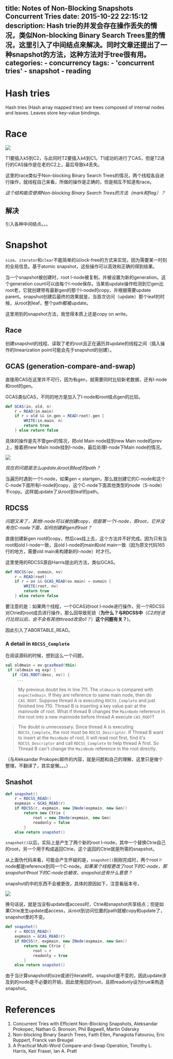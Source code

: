 title: Notes of Non-Blocking Snapshots Concurrent Tries
date: 2015-10-22 22:15:12
description: Hash trie的并发会存在操作丢失的情况，类似Non-blocking Binary Search Trees里的情况，这里引入了中间结点来解决。同时文章还提出了一种snapshot的方法，这种方法对于tree很有用。
categories:
    - concurrency
tags:
		- 'concurrent tries'
    - snapshot
    - reading
---

# Hash tries

Hash tries (Hash array mapped tries) are trees composed of internal nodes and leaves. Leaves store key-value bindings.

# Race

![](/images/2015/ctrie_conflict.png)

T1要插入k5到C2，与此同时T2要插入k4到C1。T1成功的进行了CAS，但是T2进行的CAS操作是在老的C2上，最后导致k4丢失。

这里的race类似于Non-blocking Binary Search Trees的情况，两个线程各自进行操作，就线程自己来看，所做的操作是正确的，但是相互不知道有race。

*这个结构能否使用Non-blocking Binary Search Trees的方法（mark和flag）？*

## 解决

引入各种中间结点。。。

# Snapshot

`size`、`iterator`和`clear`不能简单的以lock-free的方式来实现，因为需要某一时刻的全局信息。基于atomic snapshot，这些操作可以高效和正确的得到结果。

当一个snapshot被创建时，root I-node被复制，并被设置为新的generation。这个generation count可以由每个I-node保存。当某些update操作检测到它gen比root老，它就创建带有最新gen的那个I-node的copy，并根据需要update parent。snapshot创建后最终的效果就是，当首次访问（update）那个leaf的时候，从root到leaf，整个path都被update。

这里用到的snapshot方法，我觉得本质上还是copy on write。

## Race

创建snapshot的线程、读取了老的root且正在遍历并update的线程之间（插入操作的linearization point可能会先于snapshot的创建）。

## GCAS (generation-compare-and-swap)

直接用CAS在这里并不可行，因为有gen，就需要同时比较新老数据，还有I-node和root的gen。

GCAS类似CAS，不同的地方是加入了I-node和root结点gen的比较。

```scala
def GCAS(in, old, n)
	r = READ(in.main)
	if r = old && in.gen = READ(root).gen {
		WRITE(in.main. n)
		return true
	} else return false
```

具体的操作是先不管gen的情况，把old Main node挂到new Main node的prev上，接着把new Main node挂到I-node，最后处理I-node下Main node的情况。

![](/images/2015/ctrie_gcas.png)

*现在的问题是怎么update从root到leaf的path？*

当遍历时遇到一个I-node，如果gen < startgen，那么就创建它的C-node和这个C-node下面所有I-node的copy，这个C-node下面其他类型的node（S-node）不copy。这样就update了从root到leaf的path。

## RDCSS

*问题又来了，其他I-node可以被创建copy，但是第一个I-node，即root，它并没有在C-node下面，如何创建新gen的root？*

直接创建新gen root的copy，然后cas挂上去，这个方法并不好完成。因为只有当root和old I-node一致，且old I-node的main和old main一致（因为原文代码165行的地方，需要old main来构建新的I-node）时才行。

这里使用的RDCSS源自Harris提出的方法，类似GCAS。

```scala
def RDCSS(ov, ovmain, nv)
	r = READ(root)
	if r = ov && GCAS_READ(ov.main) = ovmain {
		WRITE(root, nv)
		return true
	} else return false
```

要注意的是：如果两个线程，一个GCAS对root I-node进行操作，另一个RDCSS对Ctrie的root成员进行操作，那么回导致死锁（**为什么？与RDCSS中**（*C2的if进行比较以后，会不会有其他thread改变o1？*）**这个问题有关？**)。

因此引入了ABORTABLE_READ。

### A detail in `RDCSS_Complete`

在阅读源码的时候，想到这么一个问题，

```scala
val oldmain = ov.gcasRead(this)
 if (oldmain eq exp) {
   if (CAS_ROOT(desc, nv)) {
     ...
```

> My previous doubt lies in line 711. The `oldmain` is compared with `expectedmain`. If they are reference to same main node, then do `CAS_ROOT`.
Suppose thread A is executing `RDCSS_Complete` and just finished line 710. Thread B is inserting a key value pair at the mainnode of root. What if thread B changes the `MainNode` reference in the root into a new mainnode before thread A execute `CAS_ROOT`?

> The doubt is unnecessary. Since thread A is executing `RDCSS_Complete`, the root must be `RDCSS_Descriptor`. If Thread B want to insert at the `MainNode` of root, it will read root first, find it's `RDCSS_Descriptor` and call `RDCSS_Complete` to help thread A first. So Thread B can't change the `MainNode` reference in the root directly.

（与Aleksandar Prokopec邮件的内容，就是问题和自己的理解，这里只是做个整理，不翻译了，其实是懒。。。）

## Snashot

```scala
def snapshot()
	r = RDCSS_READ()
	expmain = GCAS_READ(r)
	if RDCSS(r, expmain, new INode(expmain, new Gen))
		return new Ctrie {
			root = new INode(expmain, new Gen)
			readonly = false
		}
	else return snapshot()
```

`snapshot()`以后，实际上是产生了两个新的root I-node，其中一个替换Ctrie自己的root，另一个用于构成返回Ctrie，这个返回的Ctrie就是所需的snapshot。

从上面伪代码来看，可能会产生怀疑的是，`snapshot()`刚刚完成时，两个root I-node都是reference到同一个C-node。*如果某个线程更改了root下的C-node，那snapshot中root下的C-node也被改，snapshot还有什么意思？*

snapshot的中的东西不会被更改，具体的原因如下，注意看版本号，

![](/images/2015/ctrie_snapshot.png)

换句话说，就是当没有update或access时，Ctrie和snapshot共享结点；但是如果Ctrie发生update或access，从root到访问位置的path就被copy和update了，snapshot里的不变。

```scala
def snapshot()
	r = RDCSS_READ()
	expmain = GCAS_READ(r)
	if RDCSS(r, expmain, new INode(expmain, new Gen))
		return new Ctrie {
			root = r
			readonly = true
		}
	else return snapshot()
```

由于当计算snapshot的size或进行iterate时，snapshot是不变的，因此update涉及到的node是不必要的开销，因此使用旧的root，且把readonly设为true来构造snapshot。

# References

1. Concurrent Tries with Efficient Non-Blocking Snapshots, Aleksandar Prokopec, Nathan G. Bronson, Phil Bagwell, Martin Odersky
2. Non-blocking Binary Search Trees, Faith Ellen, Panagiota Fatourou, Eric Ruppert, Franck van Breugel
3. A Practical Multi-Word Compare-and-Swap Operation, Timothy L. Harris, Keir Fraser, Ian A. Pratt
